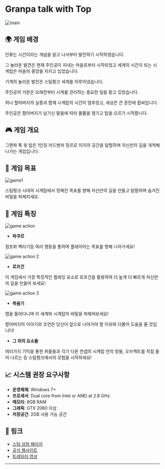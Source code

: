 # Granpa talk with Top

![main](https://github.com/ravking77777/GranpaProject/assets/144204118/004f7c97-d0d0-497e-9ece-57a01c6732a4)


## 🌍 게임 배경
인류는 시간이라는 개념을 알고 나서부터 발전하기 시작하였습니다.

그 놀라운 발견은 현재 주인공이 지내는 마을로부터 시작되었고 세계의 시간이 되는 시계탑은 마을의 중앙을 지키고 있었습니다.

기계의 놀라운 발전은 스팀펑크 세계를 이루어냈습니다.

주인공의 가문은 오래전부터 시계를 관리하는 중요한 일을 맡고 있었습니다.

허나 할아버지의 실종과 함께 시계탑의 시간이 멈추었고, 세상은 큰 혼란에 휩싸입니다.

주인공은 할아버지가 남기신 말씀에 따라 물품을 챙기고 탑을 오르기 시작합니다.

## 🎮 게임 개요
그랜파 톡 윗 탑은 1인칭 어드벤처 장르로 미지의 공간을 탐험하며 자신만의 길을 개척해나가는 게임입니다.

## 🥅 게임 목표

![game1](https://github.com/ravking77777/GranpaProject/assets/144204118/b99cd16e-7013-41b5-b253-762adea71b25)

스팀펑크 시대의 시계탑에서 정해진 목표를 향해 자신만의 길을 만들고 탐험하며 숨겨진 비밀을 파헤치세요.
## 🎉 게임 특징

![game action](https://github.com/ravking77777/GranpaProject/assets/144204118/779be7f4-ae2f-435e-b2da-624bf0c87fb9)

- **파쿠르**

점프와 벽타기등 여러 행동을 통하여 플레이어는 목표를 향해 나아가세요!

![game action 2](https://github.com/ravking77777/GranpaProject/assets/144204118/b46df864-17fb-4de0-9827-c64ddebe8762)

- **로프건**

이 게임에서 가장 특징적인 플레잉 요소로 로프건을 활용하여 더 높게 더 빠르게 자신만의 길을 만들어 보세요!

![game action 3](https://github.com/ravking77777/GranpaProject/assets/144204118/1ca4d6ad-40da-4582-aa85-765d743be816)

- **측음기**

맵을 돌아다니며 이 세계와 시계탑의 비밀을 파헤쳐보세요!

할아버지의 이야기와 조언은 당신이 앞으로 나아가야 할 이유와 더불어 도움을 줄 것입니다!

- **그 외의 요소들**

여러가지 기믹을 통한 퍼즐들과 각기 다른 컨셉의 시계탑 안의 방들, 오브젝트를 직접 들어 나르는 등 스팀펑크에서의 모험을 시작하세요!


## 📈 시스템 권장 요구사항
- **운영체제**: Windows 7+
- **프로세서**: Dual core from Intel or AMD at 2.8 GHz
- **메모리**: 8GB RAM
- **그래픽**: GTX 2060 이상
- **저장공간**: 2GB 사용 가능 공간

## 🔗 링크
- [스팀 상점 페이지](스팀_상점_URL)
- [공식 웹사이트](공식_웹사이트_URL)
- [트레일러 영상](트레일러_URL)

---
